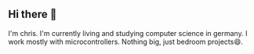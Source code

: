 ## Hi there 👋
I'm chris.
I'm currently living and studying computer science in germany.
I work mostly with microcontrollers.
Nothing big, just bedroom projects😄.
